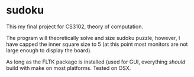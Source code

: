 sudoku
======

This my final project for CS3102, theory of computation.

The program will theoretically solve and size sudoku puzzle, however, I have capped the inner square size to 5 (at this point most monitors are not large enough to display the board).

As long as the FLTK package is installed (used for GUI, everything *should* build with make on most platforms. Tested on OSX.
